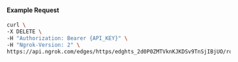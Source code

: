 <!-- Code generated for API Clients. DO NOT EDIT. -->

#### Example Request

```bash
curl \
-X DELETE \
-H "Authorization: Bearer {API_KEY}" \
-H "Ngrok-Version: 2" \
https://api.ngrok.com/edges/https/edghts_2d0P0ZMTVknKJKDSv9TnSjIBjUO/routes/edghtsrt_2d0P0UoBNiSHuMEHkT8zXi3BTSG/policy
```

